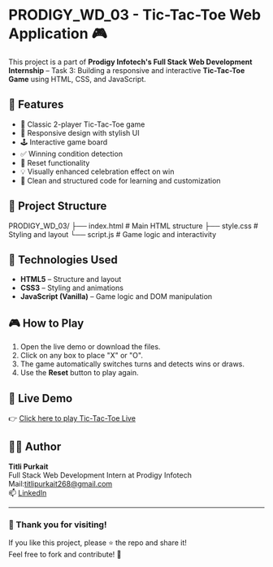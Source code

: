 # PRODIGY_WD_03 - Tic-Tac-Toe Web Application 🎮

This project is a part of **Prodigy Infotech's Full Stack Web Development Internship** – Task 3: Building a responsive and interactive **Tic-Tac-Toe Game** using HTML, CSS, and JavaScript.

## 🌟 Features

- 🎯 Classic 2-player Tic-Tac-Toe game
- 🎨 Responsive design with stylish UI
- 🕹️ Interactive game board
- ✅ Winning condition detection
- 🔁 Reset functionality
- 💡 Visually enhanced celebration effect on win
- 🚀 Clean and structured code for learning and customization

## 📁 Project Structure
PRODIGY_WD_03/
├── index.html # Main HTML structure
├── style.css # Styling and layout
└── script.js # Game logic and interactivity


## 🚀 Technologies Used

- **HTML5** – Structure and layout
- **CSS3** – Styling and animations
- **JavaScript (Vanilla)** – Game logic and DOM manipulation

## 🎮 How to Play

1. Open the live demo or download the files.
2. Click on any box to place "X" or "O".
3. The game automatically switches turns and detects wins or draws.
4. Use the **Reset** button to play again.

## 🔗 Live Demo

👉 [Click here to play Tic-Tac-Toe Live](https://titli-purkait.github.io/PRODIGY_WD_03/)

## 👩‍💻 Author

**Titli Purkait**  
Full Stack Web Development Intern at Prodigy Infotech  
Mail:titlipurkait268@gmail.com  
📫 [LinkedIn](https://www.linkedin.com/in/titli-purkait)

---

### 🌈 Thank you for visiting!
If you like this project, please ⭐ the repo and share it!  
Feel free to fork and contribute! 💙
